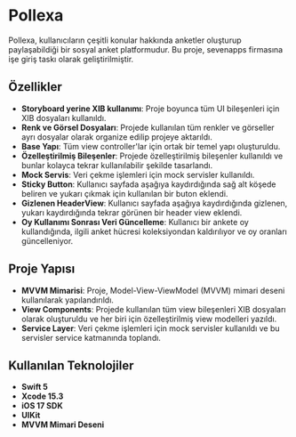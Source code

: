 # Pollexa

Pollexa, kullanıcıların çeşitli konular hakkında anketler oluşturup paylaşabildiği bir sosyal anket platformudur. Bu proje, sevenapps firmasına işe giriş taskı olarak geliştirilmiştir.

## Özellikler

- **Storyboard yerine XIB kullanımı**: Proje boyunca tüm UI bileşenleri için XIB dosyaları kullanıldı.
- **Renk ve Görsel Dosyaları**: Projede kullanılan tüm renkler ve görseller ayrı dosyalar olarak organize edilip projeye aktarıldı.
- **Base Yapı**: Tüm view controller'lar için ortak bir temel yapı oluşturuldu.
- **Özelleştirilmiş Bileşenler**: Projede özelleştirilmiş bileşenler kullanıldı ve bunlar kolayca tekrar kullanılabilir şekilde tasarlandı.
- **Mock Servis**: Veri çekme işlemleri için mock servisler kullanıldı.
- **Sticky Button**: Kullanıcı sayfada aşağıya kaydırdığında sağ alt köşede beliren ve yukarı çıkmak için kullanılan bir buton eklendi.
- **Gizlenen HeaderView**: Kullanıcı sayfada aşağıya kaydırdığında gizlenen, yukarı kaydırdığında tekrar görünen bir header view eklendi.
- **Oy Kullanımı Sonrası Veri Güncelleme**: Kullanıcı bir ankete oy kullandığında, ilgili anket hücresi koleksiyondan kaldırılıyor ve oy oranları güncelleniyor.

## Proje Yapısı

- **MVVM Mimarisi**: Proje, Model-View-ViewModel (MVVM) mimari deseni kullanılarak yapılandırıldı.
- **View Components**: Projede kullanılan tüm view bileşenleri XIB dosyaları olarak oluşturuldu ve her biri için özelleştirilmiş view modelleri yazıldı.
- **Service Layer**: Veri çekme işlemleri için mock servisler kullanıldı ve bu servisler service katmanında toplandı.

## Kullanılan Teknolojiler

- **Swift 5**
- **Xcode 15.3**
- **iOS 17 SDK**
- **UIKit**
- **MVVM Mimari Deseni**
